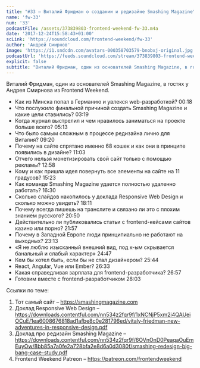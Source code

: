 ```yaml
---
title: "#33 – Виталий Фридман о создании и редизайне Smashing Magazine"
name: 'fw-33'
num: '33'
podcastFile: /assets/373839803-frontend-weekend-fw-33.m4a
date: '2017-12-24T15:58:43+01:00'
scLink: 'https://soundcloud.com/frontend-weekend/fw-33'
author: 'Андрей Смирнов'
image: 'https://i1.sndcdn.com/avatars-000358703579-bnobxj-original.jpg'
podcastUrl: 'https://feeds.soundcloud.com/stream/373839803-frontend-weekend-fw-33.m4a'
explicit: false
subtitle: "Виталий Фридман, один из основателей Smashing Magazine, в гостях у Андрея Смирнова из Frontend Weekend. "
---
```

Виталий Фридман, один из основателей Smashing Magazine, в гостях у Андрея Смирнова из Frontend Weekend. 

- Как из Минска попал в Германию и увлекся web-разработкой? <timecode>00:18</timecode>
- Что послужило финальной причиной создать Smashing Magazine и какие цели ставились? <timecode>03:19</timecode>
- Когда журнал выстрелил и чем нравилось заниматься на проекте больше всего? <timecode>05:13</timecode>
- Что было самым сложным в процессе редизайна лично для Виталия? <timecode>09:20</timecode>
- Почему на сайте спрятано именно 68 кошек и как они в принципе появились в дизайне? <timecode>11:03</timecode>
- Отчего нельзя монетизировать свой сайт только с помощью рекламы? <timecode>12:58</timecode>
- Кому и как пришла идея повернуть все элементы на сайте на 11 градусов? <timecode>15:23</timecode>
- Как команде Smashing Magazine удается полностью удаленно работать? <timecode>16:30</timecode>
- Сколько слайдов накопилось у доклада Responsive Web Design и сколько можно увидеть? <timecode>18:11</timecode>
- Почему всегда пишешь на транслите и связано ли это с плохим знанием русского? <timecode>20:50</timecode>
- Действительно ли публиковались статьи с frontend-кейсами сайтов казино или порно? <timecode>21:57</timecode>
- Почему в Западной Европе люди принципиально не работают на выходных? <timecode>23:13</timecode>
- «Я не люблю изысканный внешний вид, под к-ым скрывается банальный и слабый характер» <timecode>24:47</timecode>
- Кем бы хотел быть, если бы не стал дизайнером? <timecode>25:44</timecode>
- React, Angular, Vue или Ember? <timecode>26:33</timecode>
- Какая справедливая зарплата для frontend-разработчика? <timecode>26:57</timecode>
- Готовим вместе с frontend-разработчиком <timecode>28:03</timecode>

Ссылки по теме:
1) Тот самый сайт – https://smashingmagazine.com
2) Доклад Responsive Web Design – https://downloads.contentful.com/nn534z2fqr9f/1xNCNjP5xm2i4QAUeiOCuE/1ea6008676818ad1afbe8c0e281796ed/vitaly-friedman-new-adventures-in-responsive-design.pdf
3) Доклад про редизайн Smashing Magazine – https://downloads.contentful.com/nn534z2fqr9f/6OVnOnD0PeaqaOuEmEuyOw/8bb85a7a0fe2a728bfa2e8d6a0d3080f/smashing-redesign-big-bang-case-study.pdf
2) Frontend Weekend Patreon – https://patreon.com/frontendweekend